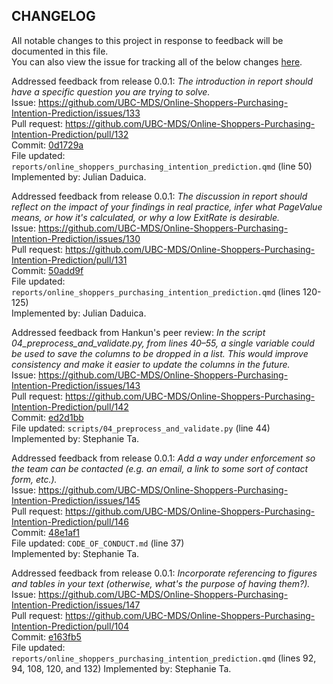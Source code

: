 ## CHANGELOG

All notable changes to this project in response to feedback will be documented in this file.  
You can also view the issue for tracking all of the below changes [here](https://github.com/UBC-MDS/Online-Shoppers-Purchasing-Intention-Prediction/issues/122).

Addressed feedback from release 0.0.1: *The introduction in report should have a specific question you are trying to solve.*  
Issue: <https://github.com/UBC-MDS/Online-Shoppers-Purchasing-Intention-Prediction/issues/133>  
Pull request: <https://github.com/UBC-MDS/Online-Shoppers-Purchasing-Intention-Prediction/pull/132>  
Commit: [0d1729a](https://github.com/UBC-MDS/Online-Shoppers-Purchasing-Intention-Prediction/pull/134/commits/0d1729af573b305e32de7117298786a40a91b613)  
File updated: `reports/online_shoppers_purchasing_intention_prediction.qmd` (line 50)  
Implemented by: Julian Daduica.

Addressed feedback from release 0.0.1: *The discussion in report should reflect on the impact of your findings in real practice, infer what PageValue means, or how it's calculated, or why a low ExitRate is desirable.*  
Issue: <https://github.com/UBC-MDS/Online-Shoppers-Purchasing-Intention-Prediction/issues/130>  
Pull request: <https://github.com/UBC-MDS/Online-Shoppers-Purchasing-Intention-Prediction/pull/131>  
Commit: [50add9f](https://github.com/UBC-MDS/Online-Shoppers-Purchasing-Intention-Prediction/pull/131/commits/50add9fc90cf27eae1fbe868ddbe8f3ca2a7e86f)  
File updated: `reports/online_shoppers_purchasing_intention_prediction.qmd` (lines 120-125)  
Implemented by: Julian Daduica.

Addressed feedback from Hankun's peer review: *In the script 04_preprocess_and_validate.py, from lines 40–55, a single variable could be used to save the columns to be dropped in a list. This would improve consistency and make it easier to update the columns in the future.*  
Issue: <https://github.com/UBC-MDS/Online-Shoppers-Purchasing-Intention-Prediction/issues/143>  
Pull request: <https://github.com/UBC-MDS/Online-Shoppers-Purchasing-Intention-Prediction/pull/142>  
Commit: [ed2d1bb](https://github.com/UBC-MDS/Online-Shoppers-Purchasing-Intention-Prediction/pull/142/commits/ed2d1bb313137d77484353747d486c475ccccbcb)  
File updated: `scripts/04_preprocess_and_validate.py` (line 44)  
Implemented by: Stephanie Ta.

Addressed feedback from release 0.0.1: *Add a way under enforcement so the team can be contacted (e.g. an email, a link to some sort of contact form, etc.).*  
Issue: <https://github.com/UBC-MDS/Online-Shoppers-Purchasing-Intention-Prediction/issues/145>  
Pull request: <https://github.com/UBC-MDS/Online-Shoppers-Purchasing-Intention-Prediction/pull/146>  
Commit: [48e1af1](https://github.com/UBC-MDS/Online-Shoppers-Purchasing-Intention-Prediction/pull/146/commits/48e1af1886eb4e0b64d58294199788d214b1a5a2)  
File updated: `CODE_OF_CONDUCT.md` (line 37)  
Implemented by: Stephanie Ta.

Addressed feedback from release 0.0.1: *Incorporate referencing to figures and tables in your text (otherwise, what's the purpose of having them?).*  
Issue: <https://github.com/UBC-MDS/Online-Shoppers-Purchasing-Intention-Prediction/issues/147>  
Pull request: <https://github.com/UBC-MDS/Online-Shoppers-Purchasing-Intention-Prediction/pull/104>  
Commit: [e163fb5](https://github.com/UBC-MDS/Online-Shoppers-Purchasing-Intention-Prediction/commit/e163fb52e0397b5fb38abe23c705d0967ff75bd7)  
File updated: `‎reports/online_shoppers_purchasing_intention_prediction.qmd` (lines 92, 94, 108, 120, and 132)
Implemented by: Stephanie Ta.

